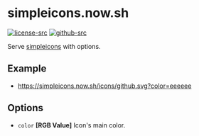 # simpleicons.now.sh

[![license-src]][license-href]
[![github-src]][github-href]

Serve [simpleicons](https://simpleicons.org/) with options.

## Example

- https://simpleicons.now.sh/icons/github.svg?color=eeeeee

## Options

- `color` **[RGB Value]** Icon's main color.

[license-src]: https://badgen.net/badge/license/MIT/blue
[license-href]: https://github.com/simpleicons/simpleicons.now.sh/blob/master/LICENSE
[github-src]: https://badgen.net/badge//simpleicons%2Fsimpleicons.now.sh/black?icon=github
[github-href]: https://github.com/simpleicons/simpleicons.now.sh
